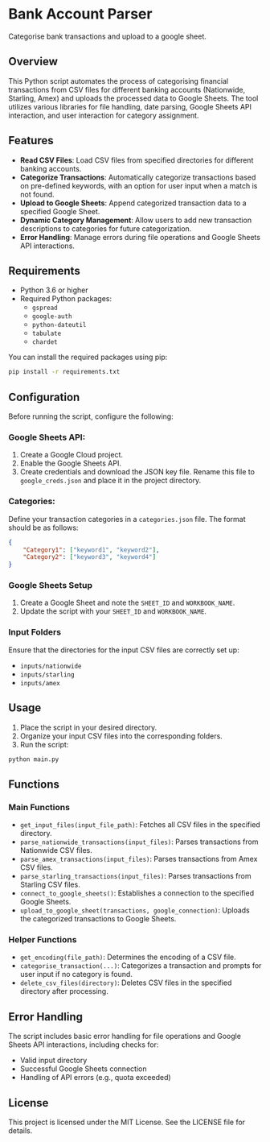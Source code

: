 # Bank Account Parser
Categorise bank transactions and upload to a google sheet. 
## Overview
This Python script automates the process of categorising financial transactions from CSV files for different banking accounts (Nationwide, Starling, Amex) and uploads the processed data to Google Sheets. The tool utilizes various libraries for file handling, date parsing, Google Sheets API interaction, and user interaction for category assignment.

## Features
- **Read CSV Files**: Load CSV files from specified directories for different banking accounts.
- **Categorize Transactions**: Automatically categorize transactions based on pre-defined keywords, with an option for user input when a match is not found.
- **Upload to Google Sheets**: Append categorized transaction data to a specified Google Sheet.
- **Dynamic Category Management**: Allow users to add new transaction descriptions to categories for future categorization.
- **Error Handling**: Manage errors during file operations and Google Sheets API interactions.

## Requirements
- Python 3.6 or higher
- Required Python packages:
    - `gspread`
    - `google-auth`
    - `python-dateutil`
    - `tabulate`
    - `chardet`

You can install the required packages using pip:

```bash
pip install -r requirements.txt
```
## Configuration
Before running the script, configure the following:

### Google Sheets API:
1. Create a Google Cloud project.
2. Enable the Google Sheets API.
3. Create credentials and download the JSON key file. Rename this file to `google_creds.json` and place it in the project directory.

### Categories:
Define your transaction categories in a `categories.json` file. The format should be as follows:

```json
{
    "Category1": ["keyword1", "keyword2"],
    "Category2": ["keyword3", "keyword4"]
}
```
### Google Sheets Setup
1. Create a Google Sheet and note the `SHEET_ID` and `WORKBOOK_NAME`.
2. Update the script with your `SHEET_ID` and `WORKBOOK_NAME`.

### Input Folders
Ensure that the directories for the input CSV files are correctly set up:

- `inputs/nationwide`
- `inputs/starling`
- `inputs/amex`

## Usage
1. Place the script in your desired directory.
2. Organize your input CSV files into the corresponding folders.
3. Run the script:

```bash
python main.py
```
## Functions

### Main Functions
- `get_input_files(input_file_path)`: Fetches all CSV files in the specified directory.
- `parse_nationwide_transactions(input_files)`: Parses transactions from Nationwide CSV files.
- `parse_amex_transactions(input_files)`: Parses transactions from Amex CSV files.
- `parse_starling_transactions(input_files)`: Parses transactions from Starling CSV files.
- `connect_to_google_sheets()`: Establishes a connection to the specified Google Sheets.
- `upload_to_google_sheet(transactions, google_connection)`: Uploads the categorized transactions to Google Sheets.

### Helper Functions
- `get_encoding(file_path)`: Determines the encoding of a CSV file.
- `categorise_transaction(...)`: Categorizes a transaction and prompts for user input if no category is found.
- `delete_csv_files(directory)`: Deletes CSV files in the specified directory after processing.

## Error Handling
The script includes basic error handling for file operations and Google Sheets API interactions, including checks for:

- Valid input directory
- Successful Google Sheets connection
- Handling of API errors (e.g., quota exceeded)

## License
This project is licensed under the MIT License. See the LICENSE file for details.






